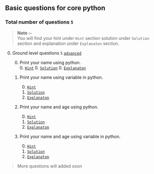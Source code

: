 ## Basic questions for core python

### Total number of questions `5`
> **Note :-**
><br>
> You will find your hint under `Hint` section solution under `Solution` section and explanation under `Explanaton` section.

0. Ground level questions `5` [`advanced`]()

    0. Print your name using python.    
        0. [`Hint`]()
        0. [`Solution`]()
        0. [`Explanaton`]()
    
    0. Print your name using variable in python.
    
        0. [`Hint`]()
        0. [`Solution`]()
        0. [`Explanaton`]()
        
    0. Print your name and age using python.
    
        0. [`Hint`]()
        0. [`Solution`]()
        0. [`Explanaton`]()
    0. Print your name and age using variable in python.
    
        0. [`Hint`]()
        0. [`Solution`]()
        0. [`Explanaton`]()

> More questions will added soon
